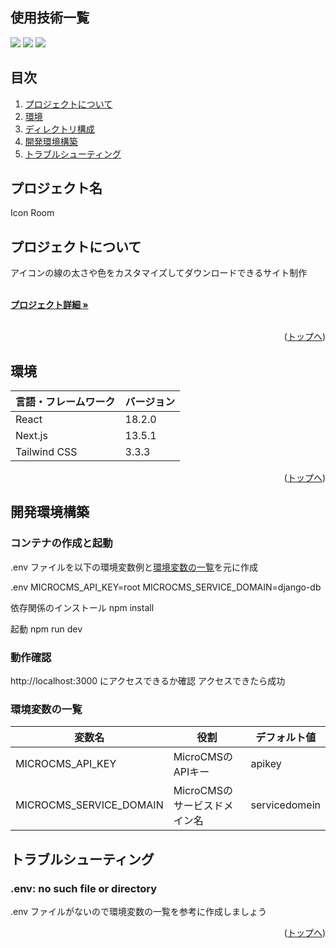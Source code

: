 <div id="top"></div>

## 使用技術一覧

<!-- シールド一覧 -->
<p style="display: inline">
  <!-- フロントエンドのフレームワーク一覧 -->
  <img src="https://img.shields.io/badge/-Next.js-000000.svg?logo=next.js&style=for-the-badge">
  <img src="https://img.shields.io/badge/-TailwindCSS-000000.svg?logo=tailwindcss&style=for-the-badge">
  <img src="https://img.shields.io/badge/-React-20232A?style=for-the-badge&logo=react&logoColor=61DAFB">
</p>

## 目次

1. [プロジェクトについて](#プロジェクトについて)
2. [環境](#環境)
3. [ディレクトリ構成](#ディレクトリ構成)
4. [開発環境構築](#開発環境構築)
5. [トラブルシューティング](#トラブルシューティング)

<!-- プロジェクト名を記載 -->

## プロジェクト名

Icon Room

<!-- プロジェクトについて -->

## プロジェクトについて

アイコンの線の太さや色をカスタマイズしてダウンロードできるサイト制作

<!-- プロジェクトの概要を記載 -->

  <p align="left">
    <br />
    <!-- プロジェクト詳細にBacklogのWikiのリンク -->
    <a href="Backlogのwikiリンク"><strong>プロジェクト詳細 »</strong></a>
    <br />
    <br />

<p align="right">(<a href="#top">トップへ</a>)</p>

## 環境

<!-- 言語、フレームワーク、ミドルウェア、インフラの一覧とバージョンを記載 -->

| 言語・フレームワーク  | バージョン |
| --------------------- | ---------- |
| React                 | 18.2.0     |
| Next.js               | 13.5.1     |
| Tailwind CSS          | 3.3.3      |


<p align="right">(<a href="#top">トップへ</a>)</p>


## 開発環境構築

<!-- コンテナの作成方法、パッケージのインストール方法など、開発環境構築に必要な情報を記載 -->

### コンテナの作成と起動

.env ファイルを以下の環境変数例と[環境変数の一覧](#環境変数の一覧)を元に作成

.env
MICROCMS_API_KEY=root
MICROCMS_SERVICE_DOMAIN=django-db

依存関係のインストール
npm install

起動
npm run dev

### 動作確認

http://localhost:3000 にアクセスできるか確認
アクセスできたら成功

### 環境変数の一覧

| 変数名                  | 役割                                      | デフォルト値                       |
| ----------------------  | ----------------------------------------- | ---------------------------------- |
| MICROCMS_API_KEY        | MicroCMSのAPIキー | apikey                               |
| MICROCMS_SERVICE_DOMAIN | MicroCMSのサービスドメイン名   | servicedomein                          |



## トラブルシューティング

### .env: no such file or directory

.env ファイルがないので環境変数の一覧を参考に作成しましょう


<p align="right">(<a href="#top">トップへ</a>)</p>
